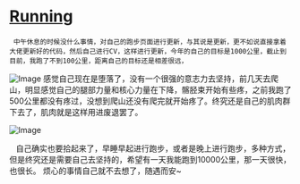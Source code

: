 # [Running](https://github.com/coutureone/gitblog/issues/11)

     中午休息的时候没什么事情，对自己的跑步页面进行更新，与其说是更新，更不如说直接拿着大佬更新好的代码，然后自己进行CV，这样进行更新，今年的自己的目标是1000公里，截止到目前，我跑了不到100公里，距离自己的目标还是相差很远，

![Image](https://github.com/user-attachments/assets/fa4ae24e-bc1e-4882-9bf9-98d25ec25daf)
     感觉自己现在是堕落了，没有一个很强的意志力去坚持，前几天去爬山，明显感觉自己的腿部力量和核心力量在下降，髂胫束开始有些疼，之前我跑了500公里都没有疼过，没想到爬山还没有爬完就开始疼了。终究还是自己的肌肉群下去了，肌肉就是这样用进废退罢了。

![Image](https://github.com/user-attachments/assets/ba58e752-f76f-4614-96fd-85de5739bd23)

     自己确实也要拾起来了，早睡早起进行跑步，或者是晚上进行跑步，多种方式，但是终究还是需要自己去坚持的，希望有一天我能跑到10000公里，那一天很快，也很长。
    烦心的事情自己就不去想了，随遇而安~